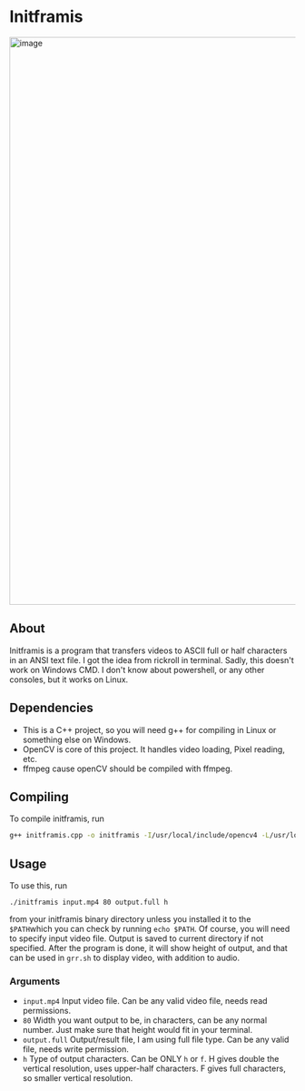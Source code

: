 # Initframis
<img width="1000" alt="image" src="https://github.com/user-attachments/assets/6260894b-5f74-4fea-a48d-abd5eb2271a9" />

## About
Initframis is a program that transfers videos to ASCII full or half characters in an ANSI text file.
I got the idea from rickroll in terminal.
Sadly, this doesn't work on Windows CMD. I don't know about powershell, or any other consoles, but it works on Linux.
## Dependencies
- This is a C++ project, so you will need g++ for compiling in Linux or something else on Windows.
- OpenCV is core of this project. It handles video loading, Pixel reading, etc.
- ffmpeg cause openCV should be compiled with ffmpeg.
## Compiling
To compile initframis, run 

```bash
g++ initframis.cpp -o initframis -I/usr/local/include/opencv4 -L/usr/local/lib -lopencv_core -lopencv_imgproc -lopencv_highgui -lopencv_videoio -lopencv_imgcodecs -lva -lva-drm -lva-x11
```


## Usage
To use this, run 


```./initframis input.mp4 80 output.full h```



from your initframis binary directory unless you installed it to the `$PATH`which you can check by running `echo $PATH`.
Of course, you will need to specify input video file. Output is saved to current directory if not specified.
After the program is done, it will show height of output, and that can be used in `grr.sh` to display video, with addition to audio.
### Arguments
- `input.mp4` Input video file. Can be any valid video file, needs read permissions.
- `80` Width you want output to be, in characters, can be any normal number. Just make sure that height would fit in your terminal.
- `output.full` Output/result file, I am using full file type. Can be any valid file, needs write permission.
- `h` Type of output characters. Can be ONLY `h` or `f`. H gives double the vertical resolution, uses upper-half characters. F gives full characters, so smaller vertical resolution.
